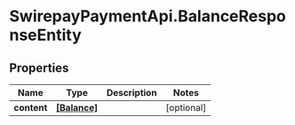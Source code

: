 # SwirepayPaymentApi.BalanceResponseEntity

## Properties
Name | Type | Description | Notes
------------ | ------------- | ------------- | -------------
**content** | [**[Balance]**](Balance.md) |  | [optional] 
